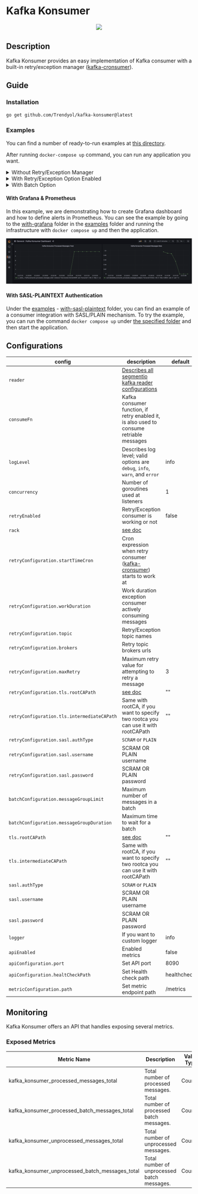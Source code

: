# Kafka Konsumer
<div style="text-align:center"><img src=".github/images/konsumer.png"/></div>

## Description

Kafka Konsumer provides an easy implementation of Kafka consumer with a built-in retry/exception
manager ([kafka-cronsumer](https://github.com/Trendyol/kafka-cronsumer)).

## Guide

### Installation

```sh
go get github.com/Trendyol/kafka-konsumer@latest
```

### Examples

You can find a number of ready-to-run examples at [this directory](examples).

After running `docker-compose up` command, you can run any application you want.

<details>
    <summary>Without Retry/Exception Manager</summary>

    func main() {
        consumerCfg := &kafka.ConsumerConfig{
            Reader: kafka.ReaderConfig{
                Brokers: []string{"localhost:29092"},
                Topic:   "standart-topic",
                GroupID: "standart-cg",
            },
            ConsumeFn:    consumeFn,
            RetryEnabled: false,
        }
    
        consumer, _ := kafka.NewConsumer(consumerCfg)
        defer consumer.Stop()
        
        consumer.Consume()
    }
    
    func consumeFn(message kafka.Message) error {
        fmt.Printf("Message From %s with value %s", message.Topic, string(message.Value))
        return nil
    }
</details>

<details>
    <summary>With Retry/Exception Option Enabled</summary>
    
    func main() {
        consumerCfg := &kafka.ConsumerConfig{
            Reader: kafka.ReaderConfig{
                Brokers: []string{"localhost:29092"},
                Topic:   "standart-topic",
                GroupID: "standart-cg",
            },
            RetryEnabled: true,
            RetryConfiguration: kafka.RetryConfiguration{
                Topic:         "retry-topic",
                StartTimeCron: "*/1 * * * *",
                WorkDuration:  50 * time.Second,
                MaxRetry:      3,
            },
            ConsumeFn: consumeFn,
        }
    
        consumer, _ := kafka.NewConsumer(consumerCfg)
        defer consumer.Stop()
        
        consumer.Consume()
    }
    
    func consumeFn(message kafka.Message) error {
        fmt.Printf("Message From %s with value %s", message.Topic, string(message.Value))
        return nil
    }
</details>

<details>
    <summary>With Batch Option</summary>

    func main() {
        consumerCfg := &kafka.ConsumerConfig{
            Reader: kafka.ReaderConfig{
                Brokers: []string{"localhost:29092"},
                Topic:   "standart-topic",
                GroupID: "standart-cg",
            },
            LogLevel:     kafka.LogLevelDebug,
            RetryEnabled: true,
            RetryConfiguration: kafka.RetryConfiguration{
                Brokers:       []string{"localhost:29092"},
                Topic:         "retry-topic",
                StartTimeCron: "*/1 * * * *",
                WorkDuration:  50 * time.Second,
                MaxRetry:      3,
            },
            BatchConfiguration: kafka.BatchConfiguration{
                MessageGroupLimit:    1000,
                MessageGroupDuration: time.Second,
                BatchConsumeFn:       batchConsumeFn,
            },
        }
    
        consumer, _ := kafka.NewConsumer(consumerCfg)
        defer consumer.Stop()
    
        consumer.Consume()
    }
    
    func batchConsumeFn(messages []kafka.Message) error {
        fmt.Printf("%d\n comes first %s", len(messages), messages[0].Value)
        return nil
    }
</details>


#### With Grafana & Prometheus

In this example, we are demonstrating how to create Grafana dashboard and how to define alerts in Prometheus. You can
see the example by going to the [with-grafana](examples/with-grafana) folder in the [examples](examples) folder
and running the infrastructure with `docker compose up` and then the application.

![grafana](.github/images/grafana.png)

#### With SASL-PLAINTEXT Authentication

Under the [examples](examples) - [with-sasl-plaintext](examples/with-sasl-plaintext) folder, you can find an example 
of a consumer integration with SASL/PLAIN mechanism. To try the example, you can run the command `docker compose up` 
under [the specified folder](examples/with-sasl-plaintext) and then start the application.

## Configurations

| config                                      | description                                                                                                                          | default     |
|---------------------------------------------|--------------------------------------------------------------------------------------------------------------------------------------|-------------|
| `reader`                                    | [Describes all segmentio kafka reader configurations](https://pkg.go.dev/github.com/segmentio/kafka-go@v0.4.39#ReaderConfig)         |             |
| `consumeFn`                                 | Kafka consumer function, if retry enabled it, is also used to consume retriable messages                                             |             |
| `logLevel`                                  | Describes log level; valid options are `debug`, `info`, `warn`, and `error`                                                          | info        |
| `concurrency`                               | Number of goroutines used at listeners                                                                                               | 1           |
| `retryEnabled`                              | Retry/Exception consumer is working or not                                                                                           | false       |
| `rack`                                      | [see doc](https://pkg.go.dev/github.com/segmentio/kafka-go#RackAffinityGroupBalancer)                                                |             |
| `retryConfiguration.startTimeCron`          | Cron expression when retry consumer ([kafka-cronsumer](https://github.com/Trendyol/kafka-cronsumer#configurations)) starts to work at |             |
| `retryConfiguration.workDuration`           | Work duration exception consumer actively consuming messages                                                                         |             |
| `retryConfiguration.topic`                  | Retry/Exception topic names                                                                                                          |             |
| `retryConfiguration.brokers`                | Retry topic brokers urls                                                                                                             |             |
| `retryConfiguration.maxRetry`               | Maximum retry value for attempting to retry a message                                                                                | 3           |
| `retryConfiguration.tls.rootCAPath`         | [see doc](https://pkg.go.dev/crypto/tls#Config.RootCAs)                                                                              | ""          |
| `retryConfiguration.tls.intermediateCAPath` | Same with rootCA, if you want to specify two rootca you can use it with rootCAPath                                                   | ""          |
| `retryConfiguration.sasl.authType`          | `SCRAM` or `PLAIN`                                                                                                                   |             |
| `retryConfiguration.sasl.username`          | SCRAM OR PLAIN username                                                                                                              |             |
| `retryConfiguration.sasl.password`          | SCRAM OR PLAIN password                                                                                                              |             |
| `batchConfiguration.messageGroupLimit`      | Maximum number of messages in a batch                                                                                                |             |
| `batchConfiguration.messageGroupDuration`   | Maximum time to wait for a batch                                                                                                     |             |
| `tls.rootCAPath`                            | [see doc](https://pkg.go.dev/crypto/tls#Config.RootCAs)                                                                              | ""          |
| `tls.intermediateCAPath`                    | Same with rootCA, if you want to specify two rootca you can use it with rootCAPath                                                   | ""          |
| `sasl.authType`                             | `SCRAM` or `PLAIN`                                                                                                                   |             |
| `sasl.username`                             | SCRAM OR PLAIN username                                                                                                              |             |
| `sasl.password`                             | SCRAM OR PLAIN password                                                                                                              |             |
| `logger`                                    | If you want to custom logger                                                                                                         | info        |
| `apiEnabled`                                | Enabled metrics                                                                                                                      | false       |
| `apiConfiguration.port`                     | Set API port                                                                                                                         | 8090        |
| `apiConfiguration.healtCheckPath`           | Set Health check path                                                                                                                | healthcheck |
| `metricConfiguration.path`                  | Set metric endpoint path                                                                                                             | /metrics    |

## Monitoring

Kafka Konsumer offers an API that handles exposing several metrics.

### Exposed Metrics

| Metric Name                                     | Description                                 | Value Type |
|-------------------------------------------------|---------------------------------------------|------------|
| kafka_konsumer_processed_messages_total         | Total number of processed messages.         | Counter    |
| kafka_konsumer_processed_batch_messages_total   | Total number of processed batch messages.   | Counter    |
| kafka_konsumer_unprocessed_messages_total       | Total number of unprocessed messages.       | Counter    |
| kafka_konsumer_unprocessed_batch_messages_total | Total number of unprocessed batch messages. | Counter    |